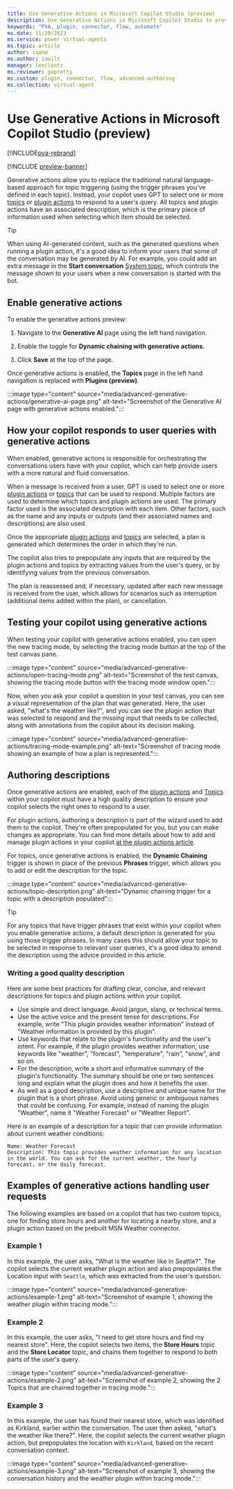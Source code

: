 ```yaml
---
title: Use Generative Actions in Microsoft Copilot Studio (preview)
description: Use Generative Actions in Microsoft Copilot Studio to provide GPT driven conversation for your copilot.
keywords: "PVA, plugin, connector, flow, automate"
ms.date: 11/29/2023
ms.service: power-virtual-agents
ms.topic: article
author: iaanw
ms.author: iawilt
manager: leeclontz
ms.reviewer: gapretty
ms.custom: plugin, connector, flow, advanced-authoring
ms.collection: virtual-agent
---
```


# Use Generative Actions in Microsoft Copilot Studio (preview)

[!INCLUDE[pva-rebrand](includes/pva-rebrand.md)]

[!INCLUDE [preview-banner](~/../shared-content/shared/preview-includes/preview-banner.md)]

Generative actions allow you to replace the traditional natural language-based approach for topic triggering (using the trigger phrases you've defined in each topic). Instead, your copilot uses GPT to select one or more [topics](./authoring-create-edit-topics.md) or [plugin actions](./advanced-plugin-actions.md) to respond to a user's query. All topics and plugin actions have an associated description, which is the primary piece of information used when selecting which item should be selected. 

> [!TIP]
> When using AI-generated content, such as the generated questions when running a plugin action, it's a good idea to inform your users that some of the conversation may be generated by AI. 
> For example, you could add an extra message in the **Start conversation** [System topic](authoring-system-topics.md), which controls the message shown to your users when a new conversation is started with the bot.

## Enable generative actions

To enable the generative actions preview:

1. Navigate to the **Generative AI** page using the left hand navigation.

1. Enable the toggle for **Dynamic chaining with generative actions**.

1. Click **Save** at the top of the page.

Once generative actions is enabled, the **Topics** page in the left hand navigation is replaced with **Plugins (preview)**.

:::image type="content" source="media/advanced-generative-actions/generative-ai-page.png" alt-text="Screenshot of the Generative AI page with generative actions enabled.":::

## How your copilot responds to user queries with generative actions

When enabled, generative actions is responsible for orchestrating the conversations users have with your copilot, which can help provide users with a more natural and fluid conversation.

When a message is received from a user, GPT is used to select one or more [plugin actions](./advanced-plugin-actions.md) or [topics](./authoring-create-edit-topics.md) that can be used to respond. Multiple factors are used to determine which topics and plugin actions are used. The primary factor used is the associated description with each item. Other factors, such as the name and any inputs or outputs (and their associated names and descriptions) are also used.

Once the appropriate [plugin actions](./advanced-plugin-actions.md) and [topics](./authoring-create-edit-topics.md) are selected, a plan is generated which determines the order in which they're run. 

The copilot also tries to prepopulate any inputs that are required by the plugin actions and topics by extracting values from the user's query, or by identifying values from the previous conversation.

The plan is reassessed and, if necessary, updated after each new message is received from the user, which allows for scenarios such as interruption (additional items added within the plan), or cancellation.

## Testing your copilot using generative actions

When testing your copilot with generative actions enabled, you can open the new tracing mode, by selecting the tracing mode button at the top of the test canvas pane.

:::image type="content" source="media/advanced-generative-actions/open-tracing-mode.png" alt-text="Screenshot of the test canvas, showing the tracing mode button with the tracing mode window open.":::

Now, when you ask your copilot a question in your test canvas, you can see a visual representation of the plan that was generated. Here, the user asked, "what's the weather like?", and you can see the plugin action that was selected to respond and the missing input that needs to be collected, along with annotations from the copilot about its decision making. 

:::image type="content" source="media/advanced-generative-actions/tracing-mode-example.png" alt-text="Screenshot of tracing mode showing an example of how a plan is represented.":::

## Authoring descriptions

Once generative actions are enabled, each of the [plugin actions](./advanced-plugin-actions.md) and [Topics](./authoring-create-edit-topics.md) within your copilot must have a high quality description to ensure your copilot selects the right ones to respond to a user. 

For plugin actions, authoring a description is part of the wizard used to add them to the copilot. They're often prepopulated for you, but you can make changes as appropriate. You can find more details about how to add and manage plugin actions in your copilot [at the plugin actions article](advanced-plugin-actions.md).

For topics, once generative actions is enabled, the **Dynamic Chaining** trigger is shown in place of the previous **Phrases** trigger, which allows you to add or edit the description for the topic.

:::image type="content" source="media/advanced-generative-actions/topic-description.png" alt-text="Dynamic chaining trigger for a topic with a description populated":::

> [!TIP]
> For any topics that have trigger phrases that exist within your copilot when you enable generative actions, a default description is generated for you using those trigger phrases.
> In many cases this should allow your topic to be selected in response to relevant user queries, it's a good idea to amend the description using the advice provided in this article.

### Writing a good quality description

Here are some best practices for drafting clear, concise, and relevant descriptions for topics and plugin actions within your copilot.

- Use simple and direct language. Avoid jargon, slang, or technical terms. 
- Use the active voice and the present tense for descriptions. For example, write "This plugin provides weather information" instead of "Weather information is provided by this plugin".
- Use keywords that relate to the plugin's functionality and the user's intent. For example, if the plugin provides weather information, use keywords like "weather", "forecast", "temperature", "rain", "snow", and so on.
- For the description, write a short and informative summary of the plugin's functionality. The summary should be one or two sentences long and explain what the plugin does and how it benefits the user.  
- As well as a good description, use a descriptive and unique name for the plugin that is a short phrase. Avoid using generic or ambiguous names that could be confusing. For example, instead of naming the plugin "Weather", name it "Weather Forecast" or "Weather Report".

Here is an example of a description for a topic that can provide information about current weather conditions: 

```
Name: Weather Forecast 
Description: This topic provides weather information for any location in the world. You can ask for the current weather, the hourly forecast, or the daily forecast.  
```

## Examples of generative actions handling user requests

The following examples are based on a copilot that has two custom topics, one for finding store hours and another for locating a nearby store, and a plugin action based on the prebuilt MSN Weather connector.

### Example 1

In this example, the user asks, "What is the weather like in Seattle?". The copilot selects the current weather plugin action and also prepopulates the Location input with `Seattle`, which was extracted from the user's question.

:::image type="content" source="media/advanced-generative-actions/example-1.png" alt-text="Screenshot of example 1, showing the weather plugin within tracing mode.":::

### Example 2

In this example, the user asks, "I need to get store hours and find my nearest store". Here, the copilot selects two items, the **Store Hours** topic and the **Store Locator** topic, and chains them together to respond to both parts of the user's query.

:::image type="content" source="media/advanced-generative-actions/example-2.png" alt-text="Screenshot of example 2, showing the 2 Topics that are chained together in tracing mode.":::

### Example 3

In this example, the user has found their nearest store, which was identified as Kirkland, earlier within the conversation. The user then asked, "what's the weather like there?". Here, the copilot selects the current weather plugin action, but prepopulates the location with `Kirkland`, based on the recent conversation context.

:::image type="content" source="media/advanced-generative-actions/example-3.png" alt-text="Screenshot of example 3, showing the conversation history and the weather plugin within tracing mode.":::



